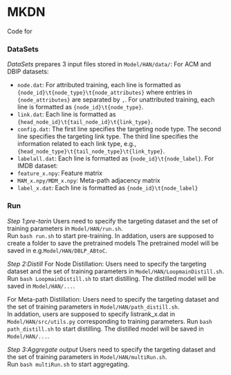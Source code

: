 # MKDN

Code for 


### DataSets

*DataSets* prepares 3 input files stored in ```Model/HAN/data/```:
For ACM and DBlP datasets:
- ```node.dat```: For attributed training, each line is formatted as ```{node_id}\t{node_type}\t{node_attributes}``` where entries in ```{node_attributes}``` are separated by ```,```. For unattributed training, each line is formatted as ```{node_id}\t{node_type}```.
- ```link.dat```: Each line is formatted as ```{head_node_id}\t{tail_node_id}\t{link_type}```.
- ```config.dat```: The first line specifies the targeting node type. The second line specifies the targeting link type. The third line specifies the information related to each link type, e.g., ```{head_node_type}\t{tail_node_type}\t{link_type}```.
- ```labelall.dat```:  Each line is formatted as ```{node_id}\t{node_label}```.
For IMDB dataset:
- ```feature_x.npy```: Feature matrix
- ```MAM_x.npy/MDM_x.npy```: Meta-path adjacency matrix
- ```label_x.dat```: Each line is formatted as ```{node_id}\t{node_label}```

### Run
*Step 1:pre-tarin*
Users need to specify the targeting dataset 
and the set of training parameters in ```Model/HAN/run.sh```. <br /> 
Run ```bash run.sh``` to start pre-training.
In addation, users are supposed to create a folder to save the pretrained models
The pretrained model will be saved in e.g.```Model/HAN/DBLP_ABtoC```.

*Step 2:Distill*
For Node Distillation:
Users need to specify the targeting dataset 
and the set of training parameters in ```Model/HAN/LoopmainDistill.sh```. <br /> 
Run ```bash LoopmainDistill.sh``` to start distilling.
The distilled model will be saved in ```Model/HAN/...```.

For Meta-path Distillation:
Users need to specify the targeting dataset 
and the set of training parameters in ```Model/HAN/path_distill.sh```. <br /> 
In addation, users are supposed to specify listrank_x.dat in ```Model/HAN/src/utils.py``` 
corresponding to training parameters.
Run ```bash path_distill.sh``` to start distilling.
The distilled model will be saved in ```Model/HAN/...```.

*Step 3:Aggregate output*
Users need to specify the targeting dataset 
and the set of training parameters in ```Model/HAN/multiRun.sh```. <br /> 
Run ```bash multiRun.sh``` to start aggregating.